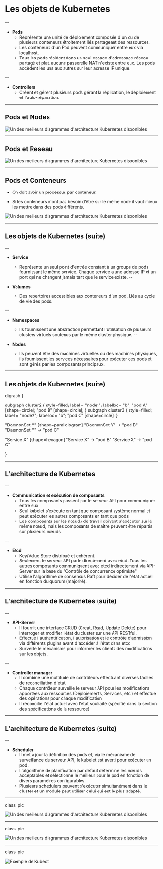 # Les objets de Kubernetes
--

- **Pods**
  - Représente une unité de déploiement composée d'un ou de plusieurs conteneurs étroitement liés partageant des ressources.
  - Les conteneurs d'un Pod peuvent communiquer entre eux via localhost.
  - Tous les pods résident dans un seul espace d'adressage réseau partagé et plat, aucune passerelle NAT n'existe entre eux. Les pods accèdent les uns aux autres sur leur adresse IP unique.

--

- **Controllers**
  - Créent et gérent plusieurs pods gérant la réplication, le déploiement et l'auto-réparation.

---

## Pods et Nodes

![Un des meilleurs diagrammes d'architecture Kubernetes disponibles](images/pods.png)


---

## Pods et Reseau


![Un des meilleurs diagrammes d'architecture Kubernetes disponibles](images/pods2.png)

---

## Pods et Conteneurs 

- On doit avoir un processus par conteneur. 

- Si les conteneurs n'ont pas besoin d’être sur le même node il vaut mieux les mettre dans des pods différents.

![Un des meilleurs diagrammes d'architecture Kubernetes disponibles](images/pods3.png)


---


## Les objets de Kubernetes (suite)
--

- **Service**
  - Représente un seul point d'entrée constant à un groupe de pods fournissant le même service. Chaque service a une adresse IP et un port qui ne changent jamais tant que le service existe.
--

- **Volumes**
  - Des repertoires accessibles aux conteneurs d'un pod. Liés au cycle de vie des pods.

--

- **Namespaces**
  - Ils fournissent une abstraction permettant l'utilisation de plusieurs clusters virtuels soutenus par le même cluster physique.
--

- **Nodes**
  - Ils peuvent être des machines virtuelles ou des machines physiques, ils fournissent les services nécessaires pour exécuter des pods et sont gérés par les composants principaux.

---

## Les objets de Kubernetes (suite)

<div class="viz-center"><div class="vizgraph">
digraph {

subgraph cluster2 {
	style=filled;
    label = "node1";
    labelloc= "b";
    "pod A" [shape=circle];
    "pod B" [shape=circle];
}
subgraph cluster3 {
	style=filled;
    label = "node2";
    labelloc= "b";
    "pod C" [shape=circle];
}

"DaemonSet Y" [shape=parallelogram]
"DaemonSet Y" -> "pod B"
"DaemonSet Y" -> "pod C"


"Service X" [shape=hexagon]
"Service X" -> "pod B"
"Service X" -> "pod C"


}

</div></div>


---

## L'architecture de Kubernetes

--

- **Communication et exécution de composants**
  - Tous les composants passent par le serveur API pour communiquer entre eux
  - Seul kubelet s'exécute en tant que composant système normal et peut exécuter les autres composants en tant que pods
  - Les composants sur les nœuds de travail doivent s'exécuter sur le même nœud, mais les composants de maître peuvent être répartis sur plusieurs nœuds

--

- **Etcd**
  - Key/Value Store distribué et cohérent.
  - Seulement le serveur API parle directement avec etcd. Tous les autres composants communiquent avec etcd indirectement via API-Server sur la base du "Contrôle de concurrence optimiste"
  - Utilise l'algorithme de consensus Raft pour décider de l'état actuel en fonction du quorum (majorité).

---

## L'architecture de Kubernetes (suite)

--

- **API-Server**
  - Il fournit une interface CRUD (Creat, Read, Update Delete) pour interroger et modifier l'état du cluster sur une API RESTful.
  - Effectue l'authentification, l'autorisation et le contrôle d'admission via différents plugins avant d'accéder à l'état dans etcd
  - Surveille le mécanisme pour informer les clients des modifications sur les objets.

--

- **Controller manager**
  - Il combine une multitude de contrôleurs effectuant diverses tâches de reconciliation d'etat.
  - Chaque contrôleur surveille le serveur API pour les modifications apportées aux ressources (Déploiements, Services, etc.) et effectue des opérations pour chaque modification
  - Il réconcilie l'état actuel avec l'état souhaité (spécifié dans la section des spécifications de la ressource)

---


## L'architecture de Kubernetes (suite)

--

- **Scheduler**
  - Il met à jour la définition des pods et, via le mécanisme de surveillance du serveur API, le kubelet est averti pour exécuter un pod.
  - L'algorithme de planification par défaut détermine les nœuds acceptables et sélectionne le meilleur pour le pod en fonction de divers paramètres configurables.
  - Plusieurs schedulers peuvent s'exécuter simultanément dans le cluster et un module peut utiliser celui qui est le plus adapté.


---

class: pic

![Un des meilleurs diagrammes d'architecture Kubernetes disponibles](images/kube_archi_simple.png)

---

class: pic

![Un des meilleurs diagrammes d'architecture Kubernetes disponibles](images/k8s-arch4-thanks-luxas.png)


---
class: pic

![Exemple de Kubectl](images/kubectl_ex.png)

